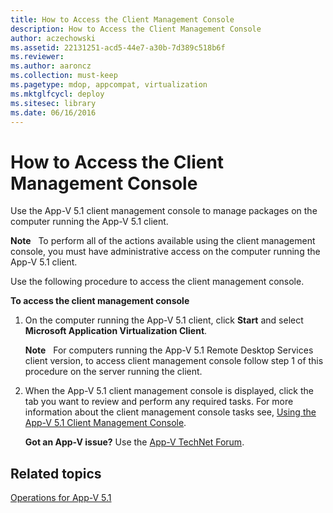 ```yaml
---
title: How to Access the Client Management Console
description: How to Access the Client Management Console
author: aczechowski
ms.assetid: 22131251-acd5-44e7-a30b-7d389c518b6f
ms.reviewer:
ms.author: aaroncz
ms.collection: must-keep
ms.pagetype: mdop, appcompat, virtualization
ms.mktglfcycl: deploy
ms.sitesec: library
ms.date: 06/16/2016
---
```



# How to Access the Client Management Console


Use the App-V 5.1 client management console to manage packages on the computer running the App-V 5.1 client.

**Note**  
To perform all of the actions available using the client management console, you must have administrative access on the computer running the App-V 5.1 client.



Use the following procedure to access the client management console.

**To access the client management console**

1.  On the computer running the App-V 5.1 client, click **Start** and select **Microsoft Application Virtualization Client**.

    **Note**  
    For computers running the App-V 5.1 Remote Desktop Services client version, to access client management console follow step 1 of this procedure on the server running the client.



2.  When the App-V 5.1 client management console is displayed, click the tab you want to review and perform any required tasks. For more information about the client management console tasks see, [Using the App-V 5.1 Client Management Console](using-the-app-v-51-client-management-console.md).

    **Got an App-V issue?** Use the [App-V TechNet Forum](https://social.technet.microsoft.com/Forums/home?forum=mdopappv).

## Related topics


[Operations for App-V 5.1](operations-for-app-v-51.md)









